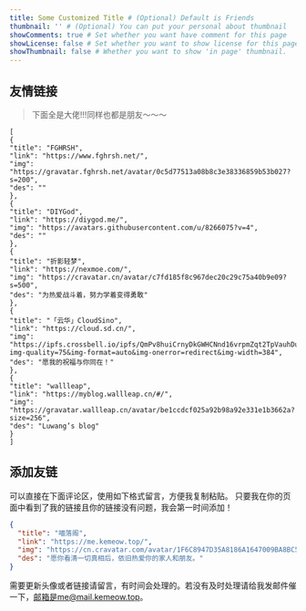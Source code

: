 ```yaml
---
title: Some Customized Title # (Optional) Default is Friends
thumbnail: '' # (Optional) You can put your personal about thumbnail
showComments: true # Set whether you want have comment for this page
showLicense: false # Set whether you want to show license for this page
showThumbnail: false # Whether you want to show 'in page' thumbnail.
---
```


## 友情链接

> 下面全是大佬!!!同样也都是朋友～～～

```Links
[
{
"title": "FGHRSH",
"link": "https://www.fghrsh.net/",
"img": "https://gravatar.fghrsh.net/avatar/0c5d77513a08b8c3e38336859b53b027?s=200",
"des": ""
},
{
"title": "DIYGod",
"link": "https://diygod.me/",
"img": "https://avatars.githubusercontent.com/u/8266075?v=4",
"des": ""
},
{
"title": "折影轻梦",
"link": "https://nexmoe.com/",
"img": "https://cravatar.cn/avatar/c7fd185f8c967dec20c29c75a40b9e09?s=500",
"des": "为热爱战斗着，努力学着变得勇敢"
},
{
"title": "「云华」CloudSino",
"link": "https://cloud.sd.cn/",
"img": "https://ipfs.crossbell.io/ipfs/QmPv8huiCrnyDkGWHCNnd16vrpmZqt2TpVauhDuMv16Cok?img-quality=75&img-format=auto&img-onerror=redirect&img-width=384",
"des": "愿我的祝福与你同在！"
},
{
"title": "wallleap",
"link": "https://myblog.wallleap.cn/#/",
"img": "https://gravatar.wallleap.cn/avatar/be1ccdcf025a92b98a92e331e1b3662a?size=256",
"des": "Luwang’s blog"
}
]
```

## 添加友链

可以直接在下面评论区，使用如下格式留言，方便我复制粘贴。
只要我在你的页面中看到了我的链接且你的链接没有问题，我会第一时间添加！

```json
{
  "title": "喵落阁",
  "link": "https://me.kemeow.top/",
  "img": "https://cn.cravatar.com/avatar/1F6C8947D35A8186A1647009BA8BC5F2?size=256",
  "des": "愿你看清一切真相后，依旧热爱你的家人和朋友。"
}
```

需要更新头像或者链接请留言，有时间会处理的。若没有及时处理请给我发邮件催一下，邮箱是me@mail.kemeow.top。
